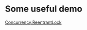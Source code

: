 # Some useful demo

[Concurrency:ReentrantLock](https://github.com/wujinggrt/Learn/blob/master/Java/ReviewJava/Blobs/src/com/company/ConcurrencyDemo.java)